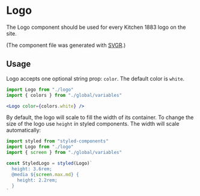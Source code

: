# Logo

The Logo component should be used for every Kitchen 1883 logo on the site.

(The component file was generated with
[SVGR](https://www.smooth-code.com/open-source/svgr/playground/).)

## Usage

Logo accepts one optional string prop: `color`. The default color is `white`.

```jsx
import Logo from "./logo"
import { colors } from "./global/variables"

<Logo color={colors.white} />
```

By default, the logo will scale to fill the width of its container. To change
the size of the logo use `height` in styled components. The width will scale
automatically:

```jsx
import styled from "styled-components"
import Logo from "./logo"
import { screen } from "./global/variables"

const StyledLogo = styled(Logo)`
  height: 3.6rem;
  @media ${screen.max.md} {
    height: 2.2rem;
  }
`
```
